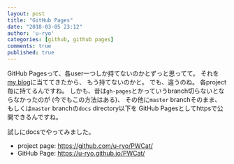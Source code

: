 ```yaml
---
layout: post
title: "GitHub Pages"
date: "2018-03-05 23:12"
author: 'u-ryo'
categories: [github, github pages]
comments: true
published: true
---
```

GitHub Pagesって、各user一つしか持てないのかとずっと思ってて。
それを[my blog](https://u-ryo.github.io/)に当ててきたから、
もう持てないのかと。
でも、違うのね。
各project毎に持てるんですね。
しかも、昔は`gh-pages`とかっていうbranch切らないとならなかったのが
(今でもこの方法はある)、
その他に`master` branchそのまま、
もしくは`master` branchの`docs` directory以下を
GitHub Pagesとしてhttpsで公開できるんですね。

試しにdocsでやってみました。

* project page: https://github.com/u-ryo/PWCat/
* GitHub Page: https://u-ryo.github.io/PWCat/
